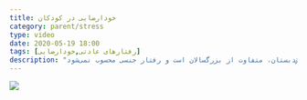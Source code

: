 ```yaml
---
title: خودارضایی در کودکان
category: parent/stress
type: video
date: 2020-05-19 18:00
tags: [رفتارهای عادتی,خودارضایی]
description: "خودارضایی در کودکان، بخصوص در سنین پیش‌دبستان، متفاوت از بزرگسالان است و رفتار جنسی محسوب نمی‌شود"
---
```


[![](../../static/images/masturbation-cover.webp)](../../static/videos/masturbation.mp4)